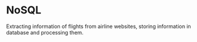 # NoSQL
Extracting information of flights from airline websites, storing information in database and processing them.
